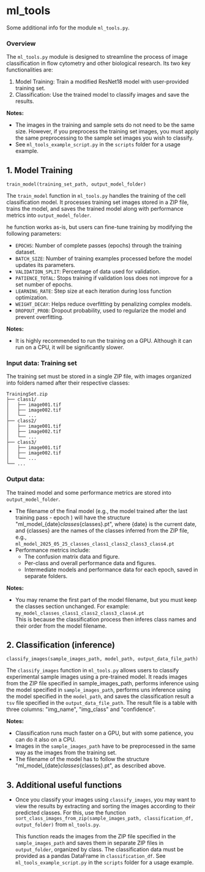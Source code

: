# ml_tools

Some additional info for the module `ml_tools.py`.

### Overview
The `ml_tools.py` module is designed to streamline the process of image classification in flow cytometry and other biological research. Its two key functionalities are:
1. Model Training: Train a modified ResNet18 model with user-provided training set.
2. Classification: Use the trained model to classify images and save the results. 

**Notes:** 
- The images in the training and sample sets do not need to be the same size. However, if you preprocess the training set images, you must apply the same preprocessing to the sample set images you wish to classify.
- See `ml_tools_example_script.py` in the `scripts` folder for a usage example.

## 1. Model Training
`train_model(training_set_path, output_model_folder)`

The `train_model` function in `ml_tools.py` handles the training of the cell classification model. It processes training set images stored in a ZIP file, trains the model, and saves the trained model along with performance metrics into `output_model_folder`. 

he function works as-is, but users can fine-tune training by modifying the following parameters:

- `EPOCHS`: Number of complete passes (epochs) through the training dataset.
- `BATCH_SIZE`: Number of training examples processed before the model updates its parameters.
- `VALIDATION_SPLIT`: Percentage of data used for validation.
- `PATIENCE_TOTAL`: Stops training if validation loss does not improve for a set number of epochs.
- `LEARNING_RATE`: Step size at each iteration during loss function optimization.
- `WEIGHT_DECAY`: Helps reduce overfitting by penalizing complex models.
- `DROPOUT_PROB`: Dropout probability, used to regularize the model and prevent overfitting.


**Notes:** 
- It is highly recommended to run the training on a GPU. Although it can run on a CPU, it will be significantly slower.

 ### Input data: Training set 
The training set must be stored in a single ZIP file, with images organized into folders named after their respective classes:

```
TrainingSet.zip  
├── class1/  
│   ├── image001.tif  
│   ├── image002.tif  
│   └── ...
├── class2/
│   ├── image001.tif
│   ├── image002.tif
│   └── ...
├── class3/
│   ├── image001.tif
│   ├── image002.tif
│   └── ...
└── ...
```

### Output data:
The trained model and some performance metrics are stored into `output_model_folder`.

- The filename of the final model (e.g., the model trained after the last training pass - epoch ) will have the structure "ml_model_{date}_classes_{classes}.pt", where {date} is the current date, and {classes} are the names of the classes inferred from the ZIP file, e.g.,   
    `ml_model_2025_05_25_classes_class1_class2_class3_class4.pt` 
- Performance metrics include:
    - The confusion matrix data and figure.
    - Per-class and overall performance data and figures.
    - Intermediate models and performance data for each epoch, saved in separate folders.

**Notes:** 
- You may rename the first part of the model filename, but you must keep the classes section unchanged. For example:
`my_model_classes_class1_class2_class3_class4.pt`  
This is because the classification process then inferes class names and their order from the model filename. 

## 2. Classification (inference)
`classify_images(sample_images_path, model_path, output_data_file_path)`

The `classify_images` function in `ml_tools.py` allows users to classify experimental sample images using a pre-trained model. It reads images from the ZIP file specified in sample_images_path, performs inference using the model specified in `sample_images_path`, performs uns inference using the model specified in the `model_path`, and saves the classification result a `tsv` file specified in the `output_data_file_path`. The result file is a table with three columns:  "img_name", "img_class" and "confidence". 


**Notes:**
- Classification runs much faster on a GPU, but with some patience, you can do it also on a CPU.
- Images in the `sample_images_path` have to be preprocessed in the same way as the images from the training set. 
- The filename of the model has to follow the structure "ml_model_{date}_classes_{classes}.pt", as described above.

## 3. Additional useful functions
- Once you classify your images using `classify_images`, you may want to view the results by extracting and sorting the images according to their predicted classes. For this, use the function `sort_class_images_from_zip(sample_images_path, classification_df, output_folder)` from  `ml_tools.py`.

    This function reads the images from the ZIP file specified in the `sample_images_path` and saves them in separate ZIP files in `output_folder`, organized by class. The classification data must be provided as a pandas DataFrame in `classification_df`. See `ml_tools_example_script.py` in the `scripts` folder for a usage example.
    


